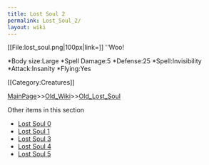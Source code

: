 ```yaml
---
title: Lost Soul 2
permalink: Lost_Soul_2/
layout: wiki
---
```

[[File:lost_soul.png|100px|link=]] ''Woo!

*Body size:Large
*Spell Damage:5
*Defense:25
*Spell:Invisibility
*Attack:Insanity
*Flying:Yes

[[Category:Creatures]]

[MainPage](/keeperrl_wiki/ "wikilink")>>[Old_Wiki](/keeperrl_wiki/Old_Wiki "wikilink")>>[Old_Lost_Soul](/keeperrl_wiki/Old_Lost_Soul "wikilink")

Other items in this section
-    [Lost Soul 0](/keeperrl_wiki/Lost_Soul_0 "wikilink")
-    [Lost Soul 1](/keeperrl_wiki/Lost_Soul_1 "wikilink")
-    [Lost Soul 3](/keeperrl_wiki/Lost_Soul_3 "wikilink")
-    [Lost Soul 4](/keeperrl_wiki/Lost_Soul_4 "wikilink")
-    [Lost Soul 5](/keeperrl_wiki/Lost_Soul_5 "wikilink")

